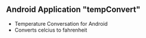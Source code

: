 Android Application
"tempConvert"
--------------

- Temperature Conversation for Android
- Converts celcius to fahrenheit